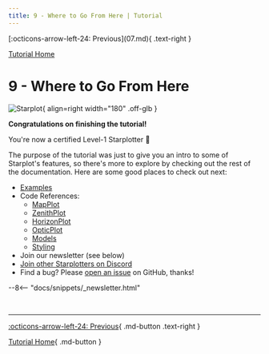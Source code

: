 ```yaml
---
title: 9 - Where to Go From Here | Tutorial 
---
```


<div class="flex-space-between tutorial-top-nav" markdown>
  [:octicons-arrow-left-24: Previous](07.md){ .text-right }

  [Tutorial Home](/tutorial)

</div>

# 9 - Where to Go From Here

![Starplot](/images/favicon.svg){ align=right width="180" .off-glb }

**Congratulations on finishing the tutorial!** 

You're now a certified Level-1 Starplotter 🤩

The purpose of the tutorial was just to give you an intro to some of Starplot's features, so there's more to explore by checking out the rest of the documentation. Here are some good places to check out next:

- [Examples](/examples)
- Code References:
    - [MapPlot](/reference-mapplot/)
    - [ZenithPlot](/reference-zenithplot/)
    - [HorizonPlot](/reference-horizonplot/)
    - [OpticPlot](/reference-opticplot/)
    - [Models](/reference-models/)
    - [Styling](/reference-styling/)
- Join our newsletter (see below)
- [Join other Starplotters on Discord](https://discord.gg/WewJJjshFu)
- Find a bug? Please [open an issue](https://github.com/steveberardi/starplot/issues) on GitHub, thanks!

--8<-- "docs/snippets/_newsletter.html"

<br/>

---
<div class="flex-space-between" markdown>

[:octicons-arrow-left-24: Previous](08.md){ .md-button .text-right }

[Tutorial Home](/tutorial){ .md-button }

</div>
